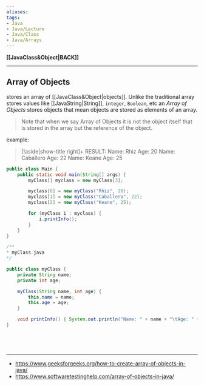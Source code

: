 ```yaml
---
aliases:
tags:
- Java
- Java/Lecture
- Java/Class
- Java/Arrays
---
```

**[[JavaClass&Object|BACK]]**

---
## Array of Objects
stores an array of [[JavaClass&Object|objects]]. Unlike the traditional array stores values like [[JavaString|String]], `integer`, `Boolean`, etc an *Array of Objects* stores objects that mean objects are stored as elements of an array. 
> Note that when we say Array of Objects it is not the object itself that is stored in the array but the reference of the object.

example:
>[!aside|show-title right]+ RESULT:
> Name: Rhiz      Age: 20
> Name: Caballero Age: 22
> Name: Keane     Age: 25

```java
public class Main {
    public static void main(String[] args) {
        myClass[] myclass = new myClass[3];

        myclass[0] = new myClass("Rhiz", 20);
        myclass[1] = new myClass("Caballero", 22);
        myclass[2] = new myClass("Keane", 25);

        for (myClass i : myclass) {
            i.printInfo();
        }
    }
}
```
```java
/**
* myClass.java
*/

public class myClass {
    private String name;
    private int age;

    myClass(String name, int age) {
        this.name = name;
        this.age = age;
    }

    void printInfo() { System.out.println("Name: " + name + "\tAge: " + age); }
}
```

<br>

# 
---
- https://www.geeksforgeeks.org/how-to-create-array-of-objects-in-java/
- https://www.softwaretestinghelp.com/array-of-objects-in-java/